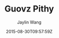 ---
title: "Guovz Pithy"
github: https://github.com/guovz/pithy
demo: http://www.guovz.com
author: Jaylin Wang

ssg:
  - Jekyll
cms:
  - No Cms
date: 2015-08-30T09:57:59Z
github_branch: master
stale: true
---